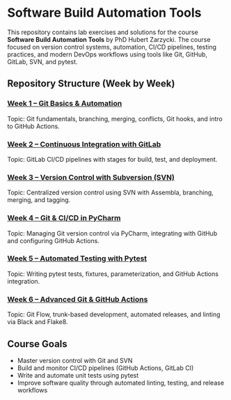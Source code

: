 # Software Build Automation Tools

This repository contains lab exercises and solutions for the course **Software Build Automation Tools** by PhD Hubert Zarzycki. The course focused on version control systems, automation, CI/CD pipelines, testing practices, and modern DevOps workflows using tools like Git, GitHub, GitLab, SVN, and pytest.

## Repository Structure (Week by Week)

### [Week 1 – Git Basics & Automation](lecture1/)
Topic: Git fundamentals, branching, merging, conflicts, Git hooks, and intro to GitHub Actions.

### [Week 2 – Continuous Integration with GitLab](https://gitlab.com/kaanzapkinus/sbatools-gitlab-repo)
Topic: GitLab CI/CD pipelines with stages for build, test, and deployment.

### [Week 3 – Version Control with Subversion (SVN)](lecture3/)
Topic: Centralized version control using SVN with Assembla, branching, merging, and tagging.

### [Week 4 – Git & CI/CD in PyCharm](lecture4/)
Topic: Managing Git version control via PyCharm, integrating with GitHub and configuring GitHub Actions.

### [Week 5 – Automated Testing with Pytest](lecture5/)
Topic: Writing pytest tests, fixtures, parameterization, and GitHub Actions integration.

### [Week 6 – Advanced Git & GitHub Actions](lecture6/)
Topic: Git Flow, trunk-based development, automated releases, and linting via Black and Flake8.

## Course Goals
- Master version control with Git and SVN
- Build and monitor CI/CD pipelines (GitHub Actions, GitLab CI)
- Write and automate unit tests using pytest
- Improve software quality through automated linting, testing, and release workflows


